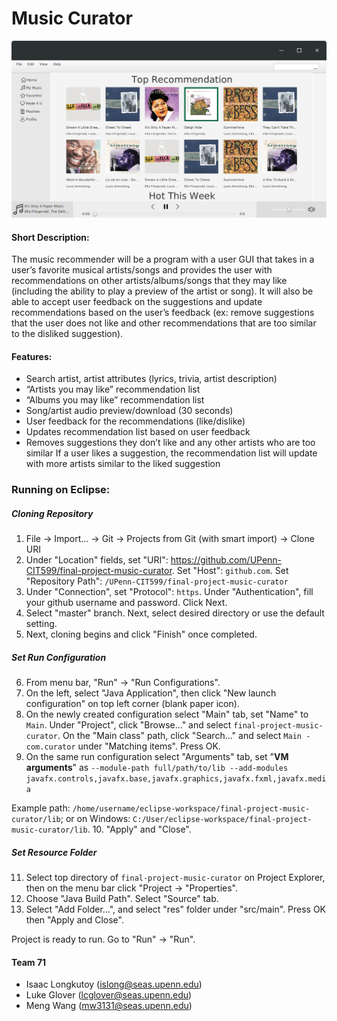 # Music Curator

![alt test](screenshot.png)

#### Short Description:

The music recommender will be a program with a user GUI that takes in a user’s favorite musical artists/songs and provides the user with recommendations on other artists/albums/songs that they may like (including the ability to play a preview of the artist or song). It will also be able to accept user feedback on the suggestions and update recommendations based on the user’s feedback (ex: remove suggestions that the user does not like and other recommendations that are too similar to the disliked suggestion). 

#### Features:
* Search artist, artist attributes (lyrics, trivia, artist description)
* “Artists you may like” recommendation list
* “Albums you may like” recommendation list
* Song/artist audio preview/download (30 seconds)
* User feedback for the recommendations (like/dislike)
* Updates recommendation list based on user feedback
* Removes suggestions they don’t like and any other artists who are too similar
If a user likes a suggestion, the recommendation list will update with more artists similar to the liked suggestion

### Running on Eclipse:
##### Cloning Repository
1. File -> Import... -> Git -> Projects from Git (with smart import) -> Clone URI
2. Under "Location" fields, set "URI": https://github.com/UPenn-CIT599/final-project-music-curator. Set "Host": `github.com`. Set "Repository Path": `/UPenn-CIT599/final-project-music-curator`
3. Under "Connection", set "Protocol": `https`. Under "Authentication", fill your github username and password. Click Next.
4. Select "master" branch. Next, select desired directory or use the default setting. 
5. Next, cloning begins and click "Finish" once completed.

##### Set Run Configuration
6. From menu bar, "Run" -> "Run Configurations".
7. On the left, select "Java Application", then click "New launch configuration" on top left corner (blank paper icon).
8. On the newly created configuration select "Main" tab, set "Name" to `Main`. Under "Project", click "Browse..." and select `final-project-music-curator`. On the "Main class" path, click "Search..." and select `Main - com.curator` under "Matching items". Press OK.
9. On the same run configuration select "Arguments" tab, set "**VM arguments**" as `--module-path full/path/to/lib --add-modules javafx.controls,javafx.base,javafx.graphics,javafx.fxml,javafx.media`

Example path: `/home/username/eclipse-workspace/final-project-music-curator/lib`; or on Windows: `C:/User/eclipse-workspace/final-project-music-curator/lib`.
10. "Apply" and "Close".

##### Set Resource Folder
11. Select top directory of `final-project-music-curator` on Project Explorer, then on the menu bar click "Project -> "Properties".
12. Choose "Java Build Path". Select "Source" tab.
13. Select "Add Folder...", and select "res" folder under "src/main". Press OK then "Apply and Close".

Project is ready to run. Go to "Run" -> "Run".

#### Team 71
* Isaac Longkutoy ([islong@seas.upenn.edu](mailto:islong@seas.upenn.edu)) 
* Luke Glover ([lcglover@seas.upenn.edu](mailto:lcglover@seas.upenn.edu))
* Meng Wang ([mw3131@seas.upenn.edu](mailto:mw3131@seas.upenn.edu))

